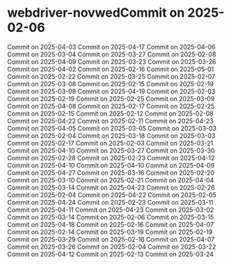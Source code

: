 # webdriver-novwedCommit on 2025-02-06
Commit on 2025-04-03
Commit on 2025-04-17
Commit on 2025-04-06
Commit on 2025-03-04
Commit on 2025-03-27
Commit on 2025-02-08
Commit on 2025-04-09
Commit on 2025-03-23
Commit on 2025-03-26
Commit on 2025-04-02
Commit on 2025-02-16
Commit on 2025-05-01
Commit on 2025-02-22
Commit on 2025-03-25
Commit on 2025-02-07
Commit on 2025-03-08
Commit on 2025-02-15
Commit on 2025-02-19
Commit on 2025-03-08
Commit on 2025-04-19
Commit on 2025-02-03
Commit on 2025-02-19
Commit on 2025-02-25
Commit on 2025-03-09
Commit on 2025-04-08
Commit on 2025-02-17
Commit on 2025-02-25
Commit on 2025-02-15
Commit on 2025-02-12
Commit on 2025-02-08
Commit on 2025-04-22
Commit on 2025-02-11
Commit on 2025-04-23
Commit on 2025-04-05
Commit on 2025-03-05
Commit on 2025-03-03
Commit on 2025-02-04
Commit on 2025-03-18
Commit on 2025-03-03
Commit on 2025-02-17
Commit on 2025-02-03
Commit on 2025-03-21
Commit on 2025-04-10
Commit on 2025-03-27
Commit on 2025-03-30
Commit on 2025-02-28
Commit on 2025-02-23
Commit on 2025-04-12
Commit on 2025-04-10
Commit on 2025-04-10
Commit on 2025-04-09
Commit on 2025-04-27
Commit on 2025-03-16
Commit on 2025-02-20
Commit on 2025-03-10
Commit on 2025-02-21
Commit on 2025-04-04
Commit on 2025-03-14
Commit on 2025-04-23
Commit on 2025-02-26
Commit on 2025-02-04
Commit on 2025-04-22
Commit on 2025-02-05
Commit on 2025-04-24
Commit on 2025-02-23
Commit on 2025-03-11
Commit on 2025-04-11
Commit on 2025-04-23
Commit on 2025-03-02
Commit on 2025-03-14
Commit on 2025-02-06
Commit on 2025-03-15
Commit on 2025-04-18
Commit on 2025-02-16
Commit on 2025-04-07
Commit on 2025-02-14
Commit on 2025-03-19
Commit on 2025-02-19
Commit on 2025-03-29
Commit on 2025-02-16
Commit on 2025-04-07
Commit on 2025-03-26
Commit on 2025-02-04
Commit on 2025-03-22
Commit on 2025-04-12
Commit on 2025-02-13
Commit on 2025-03-24
